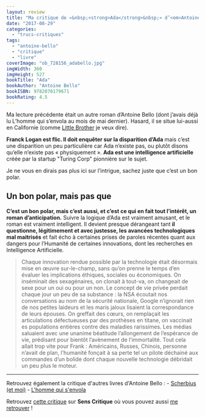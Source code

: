 ```yaml
---
layout: review
title: "Ma critique de «&nbsp;<strong>Ada</strong>&nbsp;» d’<em>Antoine Bello</em>"
date: "2017-08-29"
categories: 
  - "trucs-critiques"
tags: 
  - "antoine-bello"
  - "critique"
  - "livre"
coverImage: "ob_728156_adabello.jpg"
imgWidth: 360
imgHeight: 527
bookTitle: "Ada"
bookAuthor: "Antoine Bello"
bookISBN: 9782070179671  
bookRating: 4.5
---
```


Ma lecture précédente était un autre roman d’Antoine Bello (dont j’avais déjà lu L’homme qui s’envola au mois de mai dernier). Hasard, il se situe lui-aussi en Californie (comme [Little Brother](https://wp.me/p4uQyJ-Qf) je veux dire).

**Franck Logan est flic. Il doit enquêter sur la disparition d’Ada** mais c’est une disparition un peu particulière car Ada n’existe pas, ou plutôt disons qu’elle n’existe pas « physiquement ». **Ada est une intelligence artificielle** créée par la startup "Turing Corp" pionnière sur le sujet.

Je ne vous en dirais pas plus ici sur l’intrigue, sachez juste que c’est un bon polar.

## Un bon polar, mais pas que

**C’est un bon polar, mais c’est aussi, et c’est ce qui en fait tout l’intérêt, un roman d’anticipation.** Suivre la logique d’Ada est vraiment amusant, et le roman est vraiment intelligent. Il devient presque dérangeant tant **il questionne, légitimement et avec justesse, les avancées technologiques mal maitrisés** et fait écho à certaines prises de paroles récentes quant aux dangers pour l’Humanité de certaines innovations, dont les recherches en Intelligence Artificielle.

<blockquote class="citation">Chaque innovation rendue possible par la technologie était désormais mise en œuvre sur-le-champ, sans qu’on prenne le temps d’en évaluer les implications éthiques, sociales ou économiques. On inséminait des sexagénaires, on clonait à tout-va, on changeait de sexe pour un oui ou pour un non. Le concept de vie privée perdait chaque jour un peu de sa substance : la NSA écoutait nos conversations au nom de la sécurité nationale, Google n’ignorait rien de nos petites laideurs et les maris jaloux lisaient la correspondance de leurs épouses. On greffait des cœurs, on remplaçait les articulations défectueuses par des prothèses en titane, on vaccinait es populations entières contre des maladies rarissimes. Les médias saluaient avec une unanime béatitude l’allongement de l’espérance de vie, prédisant pour bientôt l’avènement de l’immortalité. Tout cela allait trop vite pour Frank : Américains, Russes, Chinois, personne n’avait de plan, l’humanité fonçait à sa perte tel un pilote déchainé aux commandes d’un bolide dont chaque nouvelle technologie débridait un peu plus le moteur.</blockquote>

* * *

Retrouvez également la critique d'autres livres d'Antoine Bello : - [Scherbius (et moi)](https://www.6x8.org/2018/11/ma-critique-de-scherbius-et-moi-dantoine-bello/) - [L'homme qui s'envola](https://www.6x8.org/2017/05/ma-critique-de-lhomme-qui-senvola-de-antoine-bello/)

Retrouvez [cette critique](https://www.senscritique.com/livre/Ada/critique/136868851) sur **Sens Critique** où vous pouvez aussi [me retrouver](http://www.senscritique.com/Arnaud_Malon) !
